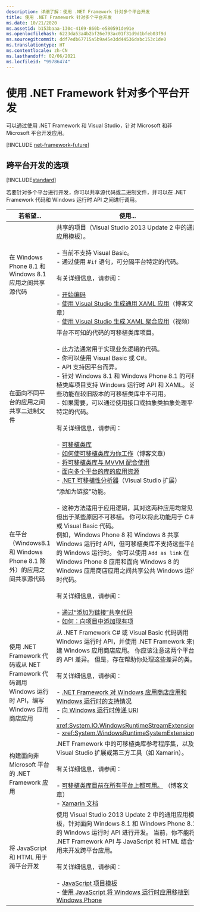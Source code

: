 ```yaml
---
description: 详细了解：使用 .NET Framework 针对多个平台开发
title: 使用 .NET Framework 针对多个平台开发
ms.date: 10/21/2020
ms.assetid: b153baaa-130c-4169-860b-e580591de91e
ms.openlocfilehash: 6223da53a4b2bf26e793ac01f31d9d1bfeb03f9d
ms.sourcegitcommit: ddf7edb67715a5b9a45e3dd44536dabc153c1de0
ms.translationtype: HT
ms.contentlocale: zh-CN
ms.lasthandoff: 02/06/2021
ms.locfileid: "99786474"
---
```

# <a name="develop-for-multiple-platforms-with-net-framework"></a>使用 .NET Framework 针对多个平台开发

可以通过使用 .NET Framework 和 Visual Studio，针对 Microsoft 和非 Microsoft 平台开发应用。

[!INCLUDE [net-framework-future](../../../includes/net-framework-future.md)]

## <a name="options-for-cross-platform-development"></a>跨平台开发的选项

[!INCLUDE[standard](../../../includes/pcl-to-standard.md)]

若要针对多个平台进行开发，你可以共享源代码或二进制文件，并可以在 .NET Framework 代码和 Windows 运行时 API 之间进行调用。

|若希望...|使用...|
|-----------------------|------------|
|在 Windows Phone 8.1 和 Windows 8.1 应用之间共享源代码|共享的项目（Visual Studio 2013 Update 2 中的通用应用模板）。<br /><br /> -   当前不支持 Visual Basic。<br />-   通过使用 #`if` 语句，可分隔平台特定的代码。<br /><br /> 有关详细信息，请参阅：<br /><br /> -   [开始编码](/windows/uwp/get-started/create-uwp-apps)<br />-   [使用 Visual Studio 生成通用 XAML 应用](https://devblogs.microsoft.com/visualstudio/using-visual-studio-to-build-universal-xaml-apps/)（博客文章）<br />-   [使用 Visual Studio 生成 XAML 聚合应用](https://channel9.msdn.com/Events/Build/2014/3-591)（视频）|
|在面向不同平台的应用之间共享二进制文件|平台不可知的代码的可移植类库项目。<br /><br /> -   此方法通常用于实现业务逻辑的代码。<br />-   你可以使用 Visual Basic 或 C#。<br />-   API 支持因平台而异。<br />-   针对 Windows 8.1 和 Windows Phone 8.1 的可移植类库项目支持 Windows 运行时 API 和 XAML。 这些功能在较旧版本的可移植类库中不可用。<br />-   如果需要，可以通过使用接口或抽象类抽象处理平台特定的代码。<br /><br /> 有关详细信息，请参阅：<br /><br /> -   [可移植类库](portable-class-library.md)<br />-   [如何使可移植类库为你工作](/archive/blogs/dsplaisted/how-to-make-portable-class-libraries-work-for-you)（博客文章）<br />-   [将可移植类库与 MVVM 配合使用](using-portable-class-library-with-model-view-view-model.md) <br />-   [面向多个平台的库的应用资源](app-resources-for-libraries-that-target-multiple-platforms.md) <br />-   [.NET 可移植性分析器](https://marketplace.visualstudio.com/items?itemName=ConnieYau.NETPortabilityAnalyzer)（Visual Studio 扩展）|
|在平台（Windows8.1 和 Windows Phone 8.1 除外）的应用之间共享源代码|“添加为链接”功能。<br /><br /> -   这种方法适用于应用逻辑，其对这两种应用均常见，但出于某些原因不可移植。 你可以将此功能用于 C＃ 或 Visual Basic 代码。<br />     例如，Windows Phone 8 和 Windows 8 共享 Windows 运行时 API，但可移植类库不支持这些平台的 Windows 运行时。 你可以使用 `Add as link` 在 Windows Phone 8 应用和面向 Windows 8 的 Windows 应用商店应用之间共享公共 Windows 运行时代码。<br /><br /> 有关详细信息，请参阅：<br /><br /> -   [通过“添加为链接”共享代码](/previous-versions/windows/apps/jj714082(v=vs.105))<br />-   [如何：向项目中添加现有项](/previous-versions/visualstudio/visual-studio-2010/9f4t9t92(v=vs.100))|
|使用 .NET Framework 代码或从 NET Framework 代码调用 Windows 运行时 API，编写 Windows 应用商店应用|从 .NET Framework C# 或 Visual Basic 代码调用 Windows 运行时 API，并使用 .NET Framework 来创建 Windows 应用商店应用。 你应该注意这两个平台的 API 差异。 但是，存在帮助你处理这些差异的类。<br /><br /> 有关详细信息，请参阅：<br /><br /> -   [.NET Framework 对 Windows 应用商店应用和 Windows 运行时的支持情况](support-for-windows-store-apps-and-windows-runtime.md) <br />-   [向 Windows 运行时传递 URI](passing-a-uri-to-the-windows-runtime.md) <br />-   <xref:System.IO.WindowsRuntimeStreamExtensions><br />-    <xref:System.WindowsRuntimeSystemExtensions>|
|构建面向非 Microsoft 平台的 .NET Framework 应用|.NET Framework 中的可移植类库参考程序集，以及 Visual Studio 扩展或第三方工具（如 Xamarin）。<br /><br /> 有关详细信息，请参阅：<br /><br /> -   [可移植类库目前在所有平台上都可用。](https://devblogs.microsoft.com/dotnet/portable-class-library-pcl-now-available-on-all-platforms/) （博客文章）<br />-   [Xamarin 文档](/xamarin)|
|将 JavaScript 和 HTML 用于跨平台开发|使用 Visual Studio 2013 Update 2 中的通用应用模板，针对面向 Windows 8.1 和 Windows Phone 8.1 的 Windows 运行时 API 进行开发。 当前，你不能将 .NET Framework API 与 JavaScript 和 HTML 结合使用来开发跨平台应用。<br /><br /> 有关详细信息，请参阅：<br /><br /> -   [JavaScript 项目模板](/previous-versions/windows/apps/hh758331(v=win.10))<br />-   [使用 JavaScript 将 Windows 运行时应用移植到 Windows Phone](/previous-versions/windows/apps/dn636144(v=win.10))|
